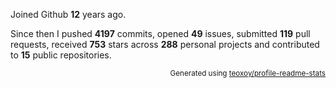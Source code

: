 Joined Github **12** years ago.

Since then I pushed **4197** commits, opened **49** issues, submitted **119** pull requests, received **753** stars across **288** personal projects and contributed to **15** public repositories.

<p align="right"><sub>Generated using <a href="https://github.com/marketplace/actions/profile-readme-stats">teoxoy/profile-readme-stats</a></sub></p>
